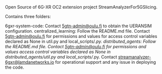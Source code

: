 Open Source of 6G-XR OC2 extension project StreamAnalyzerFor5GSlicing.

Contains three folders:

6gxr-system-code: Contact 5gtn-admin@oulu.fi to obtain the UERANSIM configuration.
centralized_learning: Follow the README.md file. Contact 5gtn-admin@oulu.fi for permissions and values for access control variables declared as None in util.py and local_scripts/*.py.
distributed_agents: Follow the README.md file. Contact 5gtn-admin@oulu.fi for permissions and values access control variables declared as None in distributed_agents/util.py and local_scripts/*.py.
Contact streamanalyzer-6gxr@lamdanetworks.io for operational support and any issue in deploying the code.
